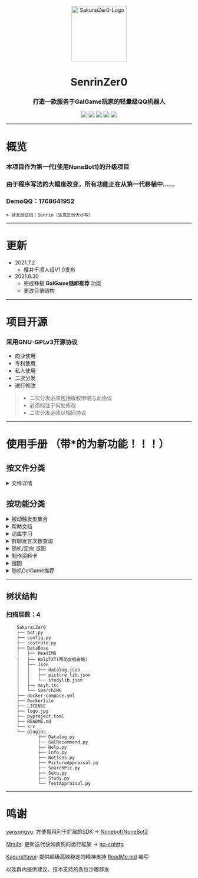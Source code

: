 <div align="center">
        <img src="https://cdn.jsdelivr.net/gh/Hajimarino-HOPE/SakuraiZer0/docs/img/Senrin-logo.png" width="150px" height="150px" alt="SakuraiZer0-Logo"/>

# SenrinZer0
### 打造一款服务于GalGame玩家的轻量级QQ机器人

[![](https://img.shields.io/badge/Lang-Python-FF1493)](https://python.org)
[![](https://img.shields.io/badge/Frame-go_cqhttp-7B68EE)](https://github.com/Mrs4s/go-cqhttp)
[![](https://img.shields.io/badge/SDK-NoneBot2-3CB371)](https://github.com/nonebot/nonebot2)
[![](https://img.shields.io/badge/Author-SakuraiCora-F08080)](https://github.com/Hajimarino-HOPE)
[![](https://img.shields.io/github/license/Hajimarino-HOPE/SakuraiZer0)](https://github.com/Hajimarino-HOPE/SakuraiZer0/blob/main/LICENSE)

</div>
<hr>

# 概览
### 本项目作为第一代(使用NoneBot1)的升级项目
### 由于程序写法的大幅度改变，所有功能正在从第一代移植中......
###	DemoQQ：1768641952
	> 好友验证码：Senrin（注意区分大小写）

---
# 更新
- 2021.7.2
  - 樱井千凛人设V1.0发布
- 2021.6.30  
  - 完成移植 **GalGame随即推荐** 功能
  - 更改目录结构

---
# 项目开源
### 采用GNU-GPLv3开源协议
+ 商业使用
+ 专利使用
+ 私人使用
+ 二次分发
+ 进行修改
>+ 二次分发必须包括版权申明与此协议
>+ 必须标注于何处修改
>+ 二次分发必须以相同协议

<hr>

# 使用手册 （带*的为新功能！！！）

## 按文件分类

<details><summary>文件详情</summary>

>### [Datalog.py](.\src\plugins\Datalog.py)
>+ 群聊发言次数记录及查询
>### [GalRecommend.py*](.\src\plugins\GalRecommend.py)
>+ 基于 **恋爱游戏网** 的GalGame随机推荐*
>### [Help.py](.\src\plugins\Help.py)
>+ 提供帮助文档
>### [Info.py](.\src\plugins\Info.py)
>+ 制作简单的资料卡
>### [Notice.py](.\src\plugins\Notice.py)
>+ 通知上报、自动校时、整点报时
>### [PictureAppraisal.py](.\src\plugins\PictureAppraisal.py)
>+ 通过调用 **百度内容识别API** 来完成违规图识别
>### [SearchPic.py](.\src\plugins\SearchPic.py)
>+ 通过 **SauceNAO** 提供的API进行搜图
>### [Setu.py](.\src\plugins\Setu.pyy)
>+ 通过调用 **Lolicon API** 来获取涩图
>### [Study.py](.\src\plugins\Study.py)
>+ 词库学习、调用、操作、展示
>### [TextAppraisa.py](.\src\plugins\TextAppraisa.py)
>+ 初步 **处理** 并 **鉴定** 所发的文字中是否包含 **链接**
</details>


## 按功能分类
<details><summary>被动触发型集合</summary>

>1. 违规图识别
>2. 蓝链检测
>3. 通知上报

</details>

<details><summary>帮助文档</summary>

- #help &lt;FunctionID>

  > 示例：#help AWHD
	- 发送 **功能代码** 为 ***functionID*** 的帮助文档
	- 若FunctionID为空，则发送 **功能代码列表**


</details>

<details><summary>词库学习</summary>

- #study module Q A

  > 示例：#study A Zer0 nmd叫我搞锤子？！

  - 让Zer0在用户发送 **Q** 的对于 **module** 回答 **A**
  - mudule参数：A（全局相应）P（个人相应）
  - Q为感知语（不能含有空格，默认严格匹配，区分大小写）
  - A为应答语（不能含有空格）

- lib_manage show（仅bot管理员）

  > 示例：#lib_manage show

  - 以图片的格式展示词库 

- #lib_manage del class uesr_id key（仅bot管理员）

  > 示例：#lib_manage del public all_users Zer0

	- 删除 **studylib['class']['user_id']** 对应的词库条例
	- class参数：public（全局相应）private（个人响应）
	- user_id参数：
  	- 若class为public， 则填入 **all_users**
    - 若class为private，则填入 **用户QQ号**

</details>

<details><summary>群聊发言次数查询</summary>

- #water <@user>

  > 示例：#water
  >
  > 示例：#water @Zer0

	- 获取@对象的当天在本群的发言次数
	- 若<@user>为空，则获取自己的发言次数

- #water list

  > 示例：#water list

	- 获取当天在本群的 **发言次数排行榜** （由于是at对方，慎用）

</details>

<details><summary>随机/定向 涩图</summary>

- #setu random level num

  > 示例：#setu random 1 10

	- 获取 num 张分级为 level 的涩图
	- level参数：0（非R18）1（R18）2（混合）
	- num参数：1-10

- #setu search keyword num（指令模式）

  > 示例：#setu 白丝萝莉 10

	- 获取 num 张关键词为 keyword 的涩图
	- keyword参数：关键字
	- num参数：1-10（可能会因为API库存原因而小于这个值）

- regex （正则匹配）

	- 以正则匹配的方法处理信息后，向内部函数传参来获取涩图
	- 随机涩图：

      > 示例：来点涩图 
      >
      > 示例：整点活儿 
      >
      > 示例：冲 
      >
      > 示例：冲亿发

      - 从本地库中随机抽取一张涩图 （CD为5s）
      - 正则表达式：^[来整]点[涩色活好康][的图儿]$|^[色涩]图来$|^冲[亿1一]发$|^冲$|^[色涩黄]图$

	- 定向涩图：

      > 示例：来点**白丝萝莉**涩图
      >
      > 示例：整**十**张**白丝萝莉**涩图
      >
      - 从API中获取 ***num*** 张 ***keyword*** 的涩图 （CD为60s）
      - 正则表达式：^[来整]点.\S*[色涩黄]图$|^[来整][几.\S*][张份个]\S*[色涩黄]图$


**温馨提示：年轻人要学会控制自己的欲望！！！**

**温馨提示：年轻人要学会控制自己的欲望！！！**

**温馨提示：年轻人要学会控制自己的欲望！！！**

</details>

<details><summary>制作资料卡</summary>

- **#info \<@user>** 

  > 示例：#info
  >
  > 示例：#info @Zer0

  - 根据有限的信息制作简单资料卡 
  - 若\<@user>为空，则制作自己的资料卡 
  - ~~（你甚至可以看看Zer0的资料卡）~~ 

</details>

<details><summary>搜图</summary>

  >示例：~~示不出来~~

- 【Reply】回复想搜的图
	- 通过 **SauceNAO** 提供的API进行搜图 
	- 搜图结果以**私聊**方式送达
	- 若持续未收到结果，请添加Zer0为好友
	> 好友验证码：Senrin（注意区分大小写）

</details>

<details><summary>随机GalGame推荐</summary>

- 土方法，基于[恋爱游戏网](https://lianaiyx.com)的GalGame推荐插件
- #gal random

  >示例：#gal random 

	- 随机推荐一个GalGame

- #gal tag tag

  > 示例：#gal tag 萝莉

  - 推荐一个标签为 tag 的GalGame
  - tag参数：
    3D ACT NTR RPG 傲娇 百合 变身 病娇 策略 超能力 传奇 穿越 纯爱 催泪 大小姐 岛 电波作 恶魔 复仇 公主 怪物 怪物娘 馆 鬼畜 国产 过激 和风 黑暗向 后宫 护士 幻想 机器人 架空世界 姐妹 解谜 姐系 禁忌恋 近未来 剧情 咖啡店 开店 科幻 科学幻想 老师 恋爱 猎奇 另类 灵异 轮回 萝莉 冒险 美少女养成游戏 妹系 魔法 魔法少女 魔幻 模拟经营 模拟养成 魔女 末世 魔物娘 内涵 女仆 女神 女性视角 女性向 女战士 女装 女子＊＊ 偶像 妻 奇幻 蔷薇向 青春 青梅竹马 青涩三角关系 社团 兽耳 双子 探险 天使 田园 甜作 童话 同居 网络世界 伪娘 未亡人 巫女 喜剧 吸血鬼 夏 校园 新娘 悬疑 悬疑推理 学园 养成 异世界 音乐 御姐战斗 蒸汽朋克 职场 治愈 致郁 重口


</details>

<hr>

## 树状结构

### 扫描层数：4

        SakuraiZer0
        ├── bot.py
        ├── config.py
        ├── costrule.py
        ├── DataBase
        │   ├── HeadIMG
        │   ├── HelpTXT(帮助文档省略)
        │   ├── Json
        │   │   ├── datalog.json
        │   │   ├── picture_lib.json
        │   │   └── studylib.json
        │   ├── msyh.ttc
        │   └── SearchIMG
        ├── docker-compose.yml
        ├── Dockerfile
        ├── LICENSE
        ├── logo.jpg
        ├── pyproject.toml
        ├── README.md
        └── src
        └── plugins
                ├── Datalog.py
                ├── GalRecommend.py
                ├── Help.py
                ├── Info.py
                ├── Notices.py
                ├── PictureAppraisal.py
                ├── SearchPic.py
                ├── Setu.py
                ├── Study.py
                └── TextAppraisal.py

<hr>


# 鸣谢
[yanyongyu](https://github.com/yanyongyu):  方便易用利于扩展的SDK -> [Nonebot/NoneBot2](https://github.com/nonebot/nonebot2)

[Mrs4s](https://github.com/Mrs4s): 更新迭代快如疯狗的运行框架 ->  [go-cqhttp](https://github.com/Mrs4s/go-cqhttp)

[KaguraYayoi](https://github.com/Fjaxzhy): ~~提供超级高效稳定的精神支持~~ [ReadMe.md](https://github.com/Hajimarino-HOPE/SakuraiZer0/blob/main/README.md) 编写

以及群内提供建议、技术支持的各位沙雕群友
